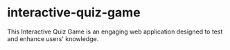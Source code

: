 # interactive-quiz-game
This Interactive Quiz Game is an engaging web application designed to test and enhance users' knowledge.
